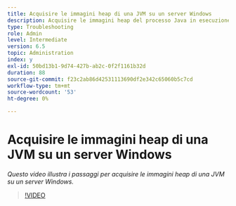 ```yaml
---
title: Acquisire le immagini heap di una JVM su un server Windows
description: Acquisire le immagini heap del processo Java in esecuzione su un server Windows
type: Troubleshooting
role: Admin
level: Intermediate
version: 6.5
topic: Administration
index: y
exl-id: 50bd13b1-9d74-427b-ab2c-0f2f1161b32d
duration: 88
source-git-commit: f23c2ab86d42531113690df2e342c65060b5c7cd
workflow-type: tm+mt
source-wordcount: '53'
ht-degree: 0%

---
```


# Acquisire le immagini heap di una JVM su un server Windows

*Questo video illustra i passaggi per acquisire le immagini heap di una JVM su un server Windows.*

>[!VIDEO](https://video.tv.adobe.com/v/335490?quality=12&learn=on)
